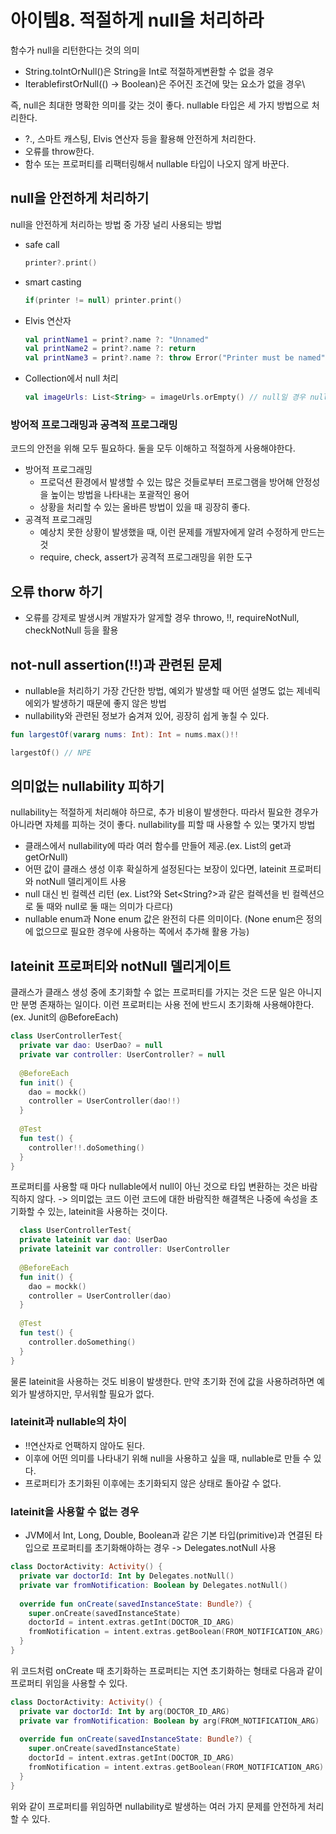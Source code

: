 # 아이템8. 적절하게 null을 처리하라

함수가 null을 리턴한다는 것의 의미
- String.toIntOrNull()은 String을 Int로 적절하게변환할 수 없을 경우
- Iterable<T>firstOrNull(() -> Boolean)은 주어진 조건에 맞는 요소가 없을 경우\
  
즉, null은 최대한 명확한 의미를 갖는 것이 좋다.
nullable 타입은 세 가지 방법으로 처리한다.
- ?., 스마트 캐스팅, Elvis 연산자 등을 활용해 안전하게 처리한다.
- 오류를 throw한다.
- 함수 또는 프로퍼티를 리팩터링해서 nullable 타입이 나오지 않게 바꾼다.
  
## null을 안전하게 처리하기
null을 안전하게 처리하는 방법 중 가장 널리 사용되는 방법
- safe call
  ```kotlin
  printer?.print() 
  ```
- smart casting
  ```kotlin
  if(printer != null) printer.print() 
  ```
- Elvis 연산자
  ```kotlin
  val printName1 = print?.name ?: "Unnamed"
  val printName2 = print?.name ?: return
  val printName3 = print?.name ?: throw Error("Printer must be named")
  ```
- Collection에서 null 처리
  ```kotlin
  val imageUrls: List<String> = imageUrls.orEmpty() // null일 경우 nullable이 아닌 빈 컬렉션 즉, List<String> 리턴
  ```

### 방어적 프로그래밍과 공격적 프로그래밍
코드의 안전을 위해 모두 필요하다. 둘을 모두 이해하고 적절하게 사용해야한다.
- 방어적 프로그래밍
  - 프로덕션 환경에서 발생할 수 있는 많은 것들로부터 프로그램을 방어해 안정성을 높이는 방법을 나타내는 포괄적인 용어
  - 상황을 처리할 수 있는 올바른 방법이 있을 때 굉장히 좋다.
- 공격적 프로그래밍
  - 예상치 못한 상황이 발생했을 때, 이런 문제를 개발자에게 알려 수정하게 만드는 것
  - require, check, assert가 공격적 프로그래밍을 위한 도구

## 오류 thorw 하기
- 오류를 강제로 발생시켜 개발자가 알게할 경우 throwo, !!, requireNotNull, checkNotNull 등을 활용
  
## not-null assertion(!!)과 관련된 문제
  - nullable을 처리하기 가장 간단한 방법, 예외가 발생할 때  어떤 설명도 없는 제네릭 에외가 발생하기 때문에 좋지 않은 방법
  - nullability와 관련된 정보가 숨겨져 있어, 굉장히 쉽게 놓칠 수 있다.
  ```kotlin
  fun largestOf(vararg nums: Int): Int = nums.max()!!
  
  largestOf() // NPE
  ```
  
## 의미없는 nullability 피하기
nullability는 적절하게 처리해야 하므로, 추가 비용이 발생한다. 따라서 필요한 경우가 아니라면 자체를 피하는 것이 좋다.
nullability를 피할 때 사용할 수 있는 몇가지 방법
- 클래스에서 nullability에 따라 여러 함수를 만들어 제공.(ex. List의 get과 getOrNull)
- 어떤 값이 클래스 생성 이후 확실하게 설정된다는 보장이 있다면, lateinit 프로퍼티와 notNull 델리게이트 사용
- null 대신 빈 컬렉션 리턴 (ex. List<Int>?와 Set<String?>과 같은 컬렉션을 빈 컬렉션으로 둘 때와 null로 둘 때는 의미가 다르다)
- nullable enum과 None enum 값은 완전히 다른 의미이다. (None enum은 정의에 없으므로 필요한 경우에 사용하는 쪽에서 추가해 활용 가능)

## lateinit 프로퍼티와 notNull 델리게이트
클래스가 클래스 생성 중에 초기화할 수 없는 프로퍼티를 가지는 것은 드문 일은 아니지만 분명 존재하는 일이다.
이런 프로퍼티는 사용 전에 반드시 초기화해 사용해야한다. (ex. Junit의 @BeforeEach)
```kotlin
class UserControllerTest{
  private var dao: UserDao? = null
  private var controller: UserController? = null
  
  @BeforeEach
  fun init() {
    dao = mockk()
    controller = UserController(dao!!)
  }
  
  @Test
  fun test() {
    controller!!.doSomething()
  }
}
```
프로퍼티를 사용할 때 마다 nullable에서 null이 아닌 것으로 타입 변환하는 것은 바람직하지 않다. -> 의미없는 코드
이런 코드에 대한 바람직한 해결책은 나중에 속성을 초기화할 수 있는, lateinit을 사용하는 것이다.
```kotlin
  class UserControllerTest{
  private lateinit var dao: UserDao
  private lateinit var controller: UserController
  
  @BeforeEach
  fun init() {
    dao = mockk()
    controller = UserController(dao)
  }
  
  @Test
  fun test() {
    controller.doSomething()
  }
}
```
물론 lateinit을 사용하는 것도 비용이 발생한다.
만약 초기화 전에 값을 사용하려하면 예외가 발생하지만, 무서워할 필요가 없다.
### lateinit과 nullable의 차이
- !!연산자로 언팩하지 않아도 된다.
- 이후에 어떤 의미를 나타내기 위해 null을 사용하고 싶을 때, nullable로 만들 수 있다.
- 프로퍼티가 초기화된 이후에는 초기화되지 않은 상태로 돌아갈 수 없다.
  
### lateinit을 사용할 수 없는 경우
- JVM에서 Int, Long, Double, Boolean과 같은 기본 타입(primitive)과 연결된 타입으로 프로퍼티를 초기화해야하는 경우 -> Delegates.notNull 사용
```kotlin
class DoctorActivity: Activity() {
  private var doctorId: Int by Delegates.notNull()
  private var fromNotification: Boolean by Delegates.notNull()
  
  override fun onCreate(savedInstanceState: Bundle?) {
    super.onCreate(savedInstanceState)
    doctorId = intent.extras.getInt(DOCTOR_ID_ARG)
    fromNotification = intent.extras.getBoolean(FROM_NOTIFICATION_ARG)
  }
}
```
위 코드처럼 onCreate 때 초기화하는 프로퍼티는 지연 초기화하는 형태로 다음과 같이 프로퍼티 위임을 사용할 수 있다.
```kotlin
class DoctorActivity: Activity() {
  private var doctorId: Int by arg(DOCTOR_ID_ARG)
  private var fromNotification: Boolean by arg(FROM_NOTIFICATION_ARG)
  
  override fun onCreate(savedInstanceState: Bundle?) {
    super.onCreate(savedInstanceState)
    doctorId = intent.extras.getInt(DOCTOR_ID_ARG)
    fromNotification = intent.extras.getBoolean(FROM_NOTIFICATION_ARG)
  }
}
```
위와 같이 프로퍼티를 위임하면 nullability로 발생하는 여러 가지 문제를 안전하게 처리할 수 있다.
